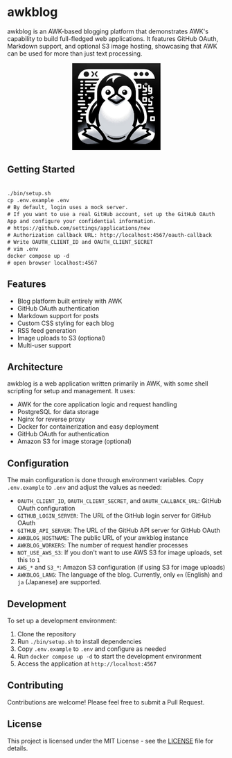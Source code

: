 # awkblog

awkblog is an AWK-based blogging platform that demonstrates AWK's capability to build full-fledged web applications. It features GitHub OAuth, Markdown support, and optional S3 image hosting, showcasing that AWK can be used for more than just text processing.

<div style="text-align: center;">
    <img src="static/assets/awkblog-icon.png" height="200" alt="awkblog logo">
</div>

## Getting Started

```shell

./bin/setup.sh
cp .env.example .env
# By default, login uses a mock server.
# If you want to use a real GitHub account, set up the GitHub OAuth App and configure your confidential information.
# https://github.com/settings/applications/new
# Authorization callback URL: http://localhost:4567/oauth-callback
# Write OAUTH_CLIENT_ID and OAUTH_CLIENT_SECRET
# vim .env
docker compose up -d
# open browser localhost:4567
```


## Features

- Blog platform built entirely with AWK
- GitHub OAuth authentication
- Markdown support for posts
- Custom CSS styling for each blog
- RSS feed generation
- Image uploads to S3 (optional)
- Multi-user support

## Architecture

awkblog is a web application written primarily in AWK, with some shell scripting for setup and management. It uses:

- AWK for the core application logic and request handling
- PostgreSQL for data storage
- Nginx for reverse proxy
- Docker for containerization and easy deployment
- GitHub OAuth for authentication
- Amazon S3 for image storage (optional)

## Configuration

The main configuration is done through environment variables. Copy `.env.example` to `.env` and adjust the values as needed:

- `OAUTH_CLIENT_ID`, `OAUTH_CLIENT_SECRET`, and `OAUTH_CALLBACK_URL`: GitHub OAuth configuration
- `GITHUB_LOGIN_SERVER`: The URL of the GitHub login server for GitHub OAuth
- `GITHUB_API_SERVER`: The URL of the GitHub API server for GitHub OAuth
- `AWKBLOG_HOSTNAME`: The public URL of your awkblog instance
- `AWKBLOG_WORKERS`: The number of request handler processes
- `NOT_USE_AWS_S3`: If you don't want to use AWS S3 for image uploads, set this to `1`
- `AWS_*` and `S3_*`: Amazon S3 configuration (if using S3 for image uploads)
- `AWKBLOG_LANG`: The language of the blog. Currently, only `en` (English) and `ja` (Japanese) are supported.

## Development

To set up a development environment:

1. Clone the repository
2. Run `./bin/setup.sh` to install dependencies
3. Copy `.env.example` to `.env` and configure as needed
4. Run `docker compose up -d` to start the development environment
5. Access the application at `http://localhost:4567`

## Contributing

Contributions are welcome! Please feel free to submit a Pull Request.

## License

This project is licensed under the MIT License - see the [LICENSE](LICENSE) file for details.

